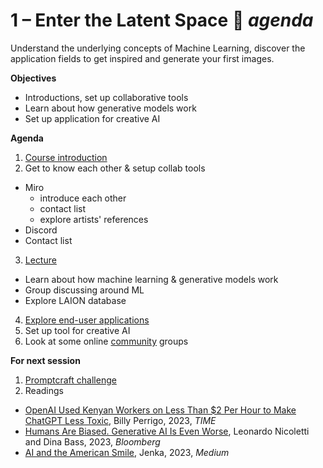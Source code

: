 
# 1 – Enter the Latent Space 🚀 _agenda_
Understand the underlying concepts of Machine Learning, discover the application fields to get inspired and generate your first images.

**Objectives**

- Introductions, set up collaborative tools
- Learn about how generative models work
- Set up application for creative AI

**Agenda**

1. [Course introduction](https://docs.google.com/presentation/d/1R9Hmq4VCsNcbSdkS6gmlqpFrbS_IKp_tjXzvM_M7_ng/edit#slide=id.g295f3170ba5_0_83)
2. Get to know each other & setup collab tools
  - Miro
    - introduce each other
    - contact list
    - explore artists' references
  - Discord
  - Contact list
3. [Lecture](https://docs.google.com/presentation/d/1txUAdr7TbkCtw-pH2beUCjyXML2eS785WF0ZYFISo9Q/edit?usp=sharing)
  - Learn about how machine learning & generative models work
  - Group discussing around ML
  - Explore LAION database
4. [Explore end-user applications](../resources/apps.md)
5. Set up tool for creative AI
6. Look at some online [community](../resources/community.md) groups

**For next session**
1. [Promptcraft challenge](../projects/1-promptcraft.md)
2. Readings
  - [OpenAI Used Kenyan Workers on Less Than $2 Per Hour to Make ChatGPT Less Toxic](https://time.com/6247678/openai-chatgpt-kenya-workers/), Billy Perrigo, 2023, _TIME_
  - [Humans Are Biased. Generative AI Is Even Worse](https://www.bloomberg.com/graphics/2023-generative-ai-bias/), Leonardo Nicoletti and Dina Bass, 2023, _Bloomberg_
  - [AI and the American Smile](https://medium.com/@socialcreature/ai-and-the-american-smile-76d23a0fbfaf), Jenka, 2023, _Medium_
